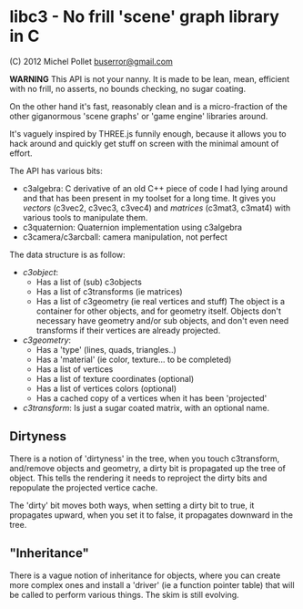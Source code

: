 libc3 - No frill 'scene' graph library in C
=====
(C) 2012 Michel Pollet <buserror@gmail.com>

**WARNING** This API is not your nanny. It is made to be lean, mean, efficient
with no frill, no asserts, no bounds checking, no sugar coating.

On the other hand it's fast, reasonably clean and is a micro-fraction of the
other giganormous 'scene graphs' or 'game engine' libraries around.

It's vaguely inspired by THREE.js funnily enough, because it allows you to
hack around and quickly get stuff on screen with the minimal amount of 
effort.

The API has various bits:
* c3algebra: C derivative of an old C++ piece of code I had lying around and that has
been present in my toolset for a long time. It gives you *vectors* (c3vec2, c3vec3, c3vec4)
and *matrices* (c3mat3, c3mat4) with various tools to manipulate them.
* c3quaternion: Quaternion implementation using c3algebra
* c3camera/c3arcball: camera manipulation, not perfect

The data structure is as follow:
* *c3object*: 
	* Has a list of (sub) c3objects
	* Has a list of c3transforms (ie matrices)
	* Has a list of c3geometry (ie real vertices and stuff)
  The object is a container for other objects, and for geometry itself. Objects don't
  necessary have geometry and/or sub objects, and don't even need transforms if their
  vertices are already projected.
* *c3geometry*:
	* Has a 'type' (lines, quads, triangles..)
	* Has a 'material' (ie color, texture... to be completed)
	* Has a list of vertices
	* Has a list of texture coordinates (optional)
	* Has a list of vertices colors (optional)
	* Has a cached copy of a vertices when it has been 'projected'
* *c3transform*:
	Is just a sugar coated matrix, with an optional name.

Dirtyness
---------
There is a notion of 'dirtyness' in the tree, when you touch c3transform, and/remove
objects and geometry, a dirty bit is propagated up the tree of object. This tells the
rendering it needs to reproject the dirty bits and repopulate the projected vertice
cache.

The 'dirty' bit moves both ways, when setting a dirty bit to true, it propagates upward,
when you set it to false, it propagates downward in the tree.

"Inheritance"
-------------
There is a vague notion of inheritance for objects, where you can create more complex
ones and install a 'driver' (ie a function pointer table) that will be called to
perform various things. The skim is still evolving.

